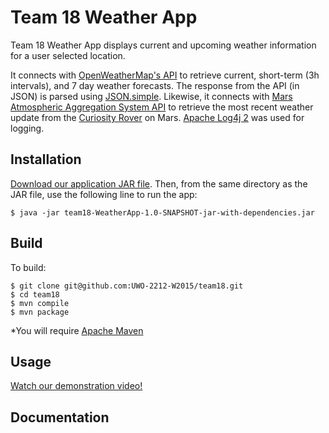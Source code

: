#  Team 18 Weather App

Team 18 Weather App displays current and upcoming weather information for a user selected location.

It connects with [OpenWeatherMap's API](https://openweathermap.org) to retrieve current, short-term (3h intervals), and 7 day weather forecasts. The response from the API (in JSON) is parsed using [JSON.simple](https://code.google.com/p/json-simple/).
Likewise, it connects with [Mars Atmospheric Aggregation System API](http://marsweather.ingenology.com) to retrieve the most recent weather update from the [Curiosity Rover](http://mars.nasa.gov/msl/) on Mars. [Apache Log4j 2](https://logging.apache.org/log4j/2.x/) was used for logging.

## Installation

[Download our application JAR file](https://github.com/UWO-2212-W2015/team18/blob/master/team18-WeatherApp-1.0-SNAPSHOT-jar-with-dependencies.jar?raw=true). Then, from the same directory as the JAR file, use the following line to run the app:

```
$ java -jar team18-WeatherApp-1.0-SNAPSHOT-jar-with-dependencies.jar
```

## Build

To build:

```
$ git clone git@github.com:UWO-2212-W2015/team18.git
$ cd team18
$ mvn compile
$ mvn package
```

*You will require [Apache Maven](https://maven.apache.org/download.cgi)

## Usage

[Watch our demonstration video!](https://www.youtube.com/watch?v=JdziXdv03YQ)

## Documentation
